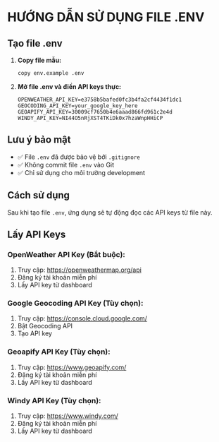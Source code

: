 # HƯỚNG DẪN SỬ DỤNG FILE .ENV

## Tạo file .env

1. **Copy file mẫu:**
   ```bash
   copy env.example .env
   ```

2. **Mở file .env và điền API keys thực:**
   ```
   OPENWEATHER_API_KEY=e3758b5bafed0fc3b4fa2cf4434f1dc1
   GEOCODING_API_KEY=your_google_key_here
   GEOAPIFY_API_KEY=30009cf7650b4e6aaad866fd961c2e4d
   WINDY_API_KEY=NI44O5nRjXST4TKiDk0x7hzaWnpHHiCP
   ```

## Lưu ý bảo mật

- ✅ File `.env` đã được bảo vệ bởi `.gitignore`
- ✅ Không commit file `.env` vào Git
- ✅ Chỉ sử dụng cho môi trường development

## Cách sử dụng

Sau khi tạo file `.env`, ứng dụng sẽ tự động đọc các API keys từ file này.

## Lấy API Keys

### OpenWeather API Key (Bắt buộc):
1. Truy cập: https://openweathermap.org/api
2. Đăng ký tài khoản miễn phí
3. Lấy API key từ dashboard

### Google Geocoding API Key (Tùy chọn):
1. Truy cập: https://console.cloud.google.com/
2. Bật Geocoding API
3. Tạo API key

### Geoapify API Key (Tùy chọn):
1. Truy cập: https://www.geoapify.com/
2. Đăng ký tài khoản miễn phí
3. Lấy API key từ dashboard

### Windy API Key (Tùy chọn):
1. Truy cập: https://www.windy.com/
2. Đăng ký tài khoản miễn phí
3. Lấy API key từ dashboard
